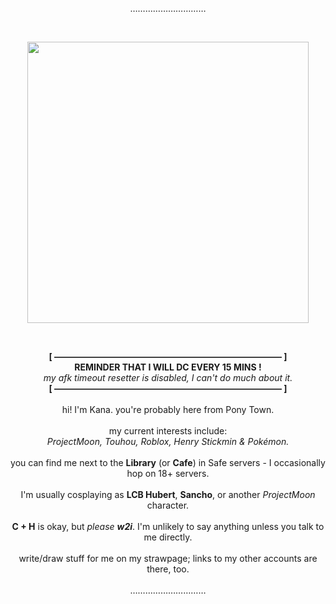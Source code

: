 <p align="center">
  …………………………
</p> <br>
<p align="center">
  <img src="https://github.com/user-attachments/assets/72700f13-7100-4e0c-ad02-4c9dfed4af33" align="center" width="450" />
</p>
<br>

<p align="center">
  <b>[ —————————————————————————— ]</b> <br>
  <b>REMINDER THAT I WILL DC EVERY 15 MINS !</b> <br>
  <i>my afk timeout resetter is disabled, I can't do much about it.</i> <br>
  <b>[ —————————————————————————— ]</b> <br><br>
  hi! I'm Kana. you're probably here from Pony Town. <br><br>
  my current interests include: <br>
  <i>ProjectMoon, Touhou, Roblox, Henry Stickmin & Pokémon.</i> <br><br>
  you can find me next to the <b>Library</b> (or <b>Cafe</b>) in Safe servers - I occasionally hop on 18+ servers. <br><br>
  I'm usually cosplaying as <b>LCB Hubert</b>, <b>Sancho</b>, or another <i>ProjectMoon</i> character. <br><br>
  <b>C + H</b> is okay, but <i>please <b>w2i</b></i>. I'm unlikely to say anything unless you talk to me directly. <br><br>
  write/draw stuff for me on my strawpage; links to my other accounts are there, too. <br><br>
  …………………………
</p>

<!--- <p align="left">
$${\color{red}"amogus"}$$
</p>

✨ Special ✨ repository because its `README.md` (this file) appears on your GitHub profile.
You can click the Preview link to take a look at your changes.
--->
